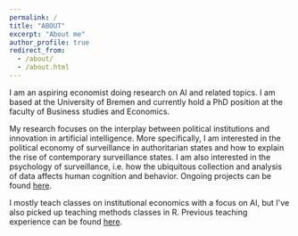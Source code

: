 ```yaml
---
permalink: /
title: "ABOUT"
excerpt: "About me"
author_profile: true
redirect_from: 
  - /about/
  - /about.html
---
```

I am an aspiring economist doing research on AI and related topics. I am based at the University of Bremen and currently hold a PhD position at the faculty of Business studies and Economics.

My research focuses on the interplay between political institutions and innovation in artificial intelligence. More specifically, I am interested in the political economy of surveillance in authoritarian states and how to explain the rise of contemporary surveillance states. I am also interested in the psychology of surveillance, i.e. how the ubiquitous collection and analysis of data affects human cognition and behavior. Ongoing projects can be found <a href="https://dkarpa.github.io/projects/">here</a>.

I mostly teach classes on institutional economics with a focus on AI, but I've also picked up teaching methods classes in R. Previous teaching experience can be found <a href="https://dkarpa.github.io/teaching/">here</a>.